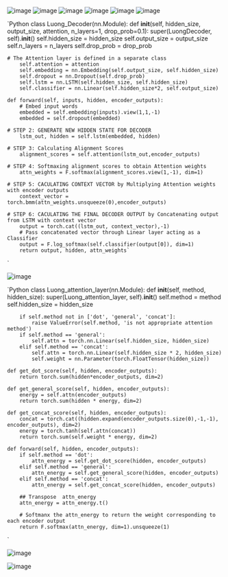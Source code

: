 ![image](https://user-images.githubusercontent.com/23405520/123618931-63d30f80-d828-11eb-9a9a-82b471fd270b.png)
![image](https://user-images.githubusercontent.com/23405520/123618985-73525880-d828-11eb-8daf-ea7bb63b513a.png)
![image](https://user-images.githubusercontent.com/23405520/123619045-7fd6b100-d828-11eb-8bf0-3fb166e5bf85.png)
![image](https://user-images.githubusercontent.com/23405520/123619095-8fee9080-d828-11eb-815d-a1dd093ebcec.png)
![image](https://user-images.githubusercontent.com/23405520/123619170-a563ba80-d828-11eb-9e30-9eab058510b4.png)
![image](https://user-images.githubusercontent.com/23405520/123619225-af85b900-d828-11eb-9d83-e30f72ae3112.png)

`Python 
  class Luong_Decoder(nn.Module):
    def __init__(self, hidden_size, output_size, attention, n_layers=1, drop_prob=0.1):
        super(LuongDecoder, self).__init__()
        self.hidden_size = hidden_size
        self.output_size = output_size
        self.n_layers = n_layers
        self.drop_prob = drop_prob

    # The Attention layer is defined in a separate class
        self.attention = attention
        self.embedding = nn.Embedding(self.output_size, self.hidden_size)
        self.dropout = nn.Dropout(self.drop_prob)
        self.lstm = nn.LSTM(self.hidden_size, self.hidden_size)
        self.classifier = nn.Linear(self.hidden_size*2, self.output_size)

    def forward(self, inputs, hidden, encoder_outputs):
        # Embed input words
        embedded = self.embedding(inputs).view(1,1,-1)
        embedded = self.dropout(embedded)

    # STEP 2: GENERATE NEW HIDDEN STATE FOR DECODER
        lstm_out, hidden = self.lstm(embedded, hidden)

    # STEP 3: Calculating Alignment Scores 
        alignment_scores = self.attention(lstm_out,encoder_outputs)

    # STEP 4: Softmaxing alignment scores to obtain Attention weights
        attn_weights = F.softmax(alignment_scores.view(1,-1), dim=1)

    # STEP 5: CACULATING CONTEXT VECTOR by Multiplying Attention weights with encoder outputs
        context_vector = torch.bmm(attn_weights.unsqueeze(0),encoder_outputs)

    # STEP 6: CACULATING THE FINAL DECODER OUTPUT by Concatenating output from LSTM with context vector
        output = torch.cat((lstm_out, context_vector),-1)
        # Pass concatenated vector through Linear layer acting as a Classifier
        output = F.log_softmax(self.classifier(output[0]), dim=1)
        return output, hidden, attn_weights`
`

        
![image](https://user-images.githubusercontent.com/23405520/123619502-f5db1800-d828-11eb-8b0e-95eeb434087e.png)

`Python
class Luong_attention_layer(nn.Module):
    def __init__(self, method, hidden_size):
        super(Luong_attention_layer, self).__init__()
        self.method = method
        self.hidden_size = hidden_size

        if self.method not in ['dot', 'general', 'concat']:
            raise ValueError(self.method, 'is not appropriate attention method')
        if self.method == 'general':
            self.attn = torch.nn.Linear(self.hidden_size, hidden_size)
        elif self.method == 'concat':
            self.attn = torch.nn.Linear(self.hidden_size * 2, hidden_size)
            self.weight = nn.Parameter(torch.FloatTensor(hidden_size))

    def get_dot_score(self, hidden, encoder_outputs):
        return torch.sum(hidden*encoder_outputs, dim=2)

    def get_general_score(self, hidden, encoder_outputs):
        energy = self.attn(encoder_outputs)
        return torch.sum(hidden * energy, dim=2)

    def get_concat_score(self, hidden, encoder_outputs):
        concat = torch.cat((hidden.expand(encoder_outputs.size(0),-1,-1), encoder_outputs), dim=2)
        energy = torch.tanh(self.attn(concat))
        return torch.sum(self.weight * energy, dim=2)

    def forward(self, hidden, encoder_outputs):
        if self.method == 'dot':
            attn_energy = self.get_dot_score(hidden, encoder_outputs)
        elif self.method == 'general':
            attn_energy = self.get_general_score(hidden, encoder_outputs)
        elif self.method == 'concat':
            attn_energy = self.get_concat_score(hidden, encoder_outputs)

        ## Transpose  attn_energy
        attn_energy = attn_energy.t()

        # Softmanx the attn_energy to return the weight corresponding to each encoder output
        return F.softmax(attn_energy, dim=1).unsqueeze(1)
`

![image](https://user-images.githubusercontent.com/23405520/123619674-215e0280-d829-11eb-96c7-d5b6343b53b7.png)

![image](https://user-images.githubusercontent.com/23405520/123619713-2ae76a80-d829-11eb-9bf5-f5262d148c3d.png)
